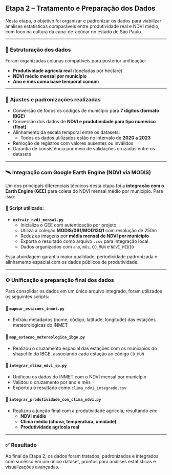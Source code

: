 ## Etapa 2 – Tratamento e Preparação dos Dados

Nesta etapa, o objetivo foi organizar e padronizar os dados para viabilizar análises estatísticas comparáveis entre produtividade real e NDVI médio, com foco na cultura da cana-de-açúcar no estado de São Paulo.

---

### 📐 Estruturação dos dados

Foram organizadas colunas compatíveis para posterior unificação:
- **Produtividade agrícola real** (toneladas por hectare)
- **NDVI médio mensal por município**
- **Ano e mês como base temporal comum**

---

### 🧭 Ajustes e padronizações realizadas

- Conversão de todos os códigos de município para **7 dígitos (formato IBGE)**
- Conversão dos dados de **NDVI e produtividade para tipo numérico (float)**
- Alinhamento da escala temporal entre os datasets:
  - Todos os dados utilizados estão no intervalo de **2020 a 2023**
- Remoção de registros com valores ausentes ou inválidos
- Garantia de consistência por meio de validações cruzadas entre os datasets

---

### 🛰️ Integração com Google Earth Engine (NDVI via MODIS)

Um dos principais diferenciais técnicos desta etapa foi a **integração com o Earth Engine (GEE)** para coleta do NDVI mensal médio por município. Para isso:

#### 🔧 Script utilizado:
- **`extrair_nvdi_mensal.py`**
  - Inicializa o GEE com autenticação por projeto
  - Utiliza a coleção **MODIS/061/MOD13Q1** com resolução de 250m
  - Reduz as imagens por **média mensal de NDVI por município**
  - Exporta o resultado como arquivo `.csv` para integração local
  - Dados organizados com `ano`, `mês`, `CD_MUN` e `NDVI_MEDIO`

Essa abordagem garantiu maior qualidade, periodicidade padronizada e alinhamento espacial com os dados públicos de produtividade.

---

### ⚙️ Unificação e preparação final dos dados

Para consolidar os dados em um único arquivo integrado, foram utilizados os seguintes scripts:

#### 🔧 `mapear_estacoes_inmet.py`
- Extraiu metadados (nome, código, latitude, longitude) das estações meteorológicas do INMET

#### 🔧 `map_estacao_metereologica_ibge.py`
- Realizou o cruzamento espacial das estações com os municípios do shapefile do IBGE, associando cada estação ao código `CD_MUN`

#### 🔧 `integrar_clima_ndvi_sp.py`
- Unificou os dados do INMET com o NDVI mensal por município
- Validou o cruzamento por ano e mês
- Exportou o resultado como `clima_ndvi_integrado.csv`

#### 🔧 `integrar_produtividade_com_clima_ndvi.py`
- Realizou a junção final com a produtividade agrícola, resultando em:
  - **NDVI médio**
  - **Clima médio (chuva, temperatura, umidade)**
  - **Produtividade agrícola real**

---

### ✅ Resultado

Ao final da Etapa 2, os dados foram tratados, padronizados e integrados com sucesso em um único dataset, prontos para análises estatísticas e visualizações avançadas.
